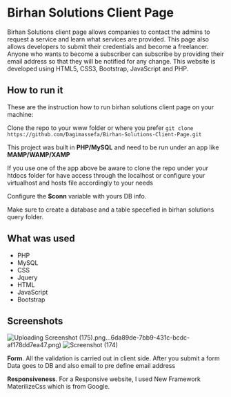 # Birhan Solutions Client Page
Birhan Solutions client page allows companies to contact the admins to request a service and learn what services are provided. This page also allows developers to submit their credentials and become a freelancer. Anyone who wants to become a subscriber can subscribe by providing their email address so that they will be notified for any change. This website is developed using HTML5, CSS3, Bootstrap, JavaScript and PHP. 

## How to run it


These are the instruction how to run birhan solutions client page on your machine:

Clone the repo to your www folder or where you prefer `git clone https://github.com/Dagimassefa/Birhan-Solutions-Client-Page.git `

This project was built in **PHP/MySQL** and need to be run under an app like **MAMP/WAMP/XAMP** 

If you use one of the app above be aware to clone the repo under your htdocs folder for have access through the localhost or configure your virtualhost and hosts file accordingly to your needs

Configure the **$conn** variable with yours DB info.

Make sure to create a database and a table specefied in birhan solutions query folder.


## What was used

- PHP
- MySQL
- CSS
- Jquery 
- HTML
- JavaScript
- Bootstrap

## Screenshots

![Uploading Screenshot (175).png…]()6da89de-7bb9-431c-bcdc-af178dd7ea47.png)
![Screenshot (174)](https://user-images.githubusercontent.com/94830418/197354236-976a46b6-083c-47ae-bf3a-00e98ffc5b86.png)



**Form**. All the validation is carried out in client side.
After you submit a form Data goes to DB and also email to pre define email address

**Responsiveness**. For a Responsive website, I used New Framework MaterilizeCss which is from Google.
